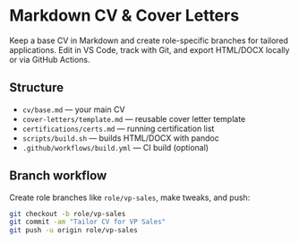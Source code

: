 # Markdown CV & Cover Letters

Keep a base CV in Markdown and create role-specific branches for tailored applications. Edit in VS Code, track with Git, and export HTML/DOCX locally or via GitHub Actions.

## Structure
- `cv/base.md` — your main CV
- `cover-letters/template.md` — reusable cover letter template
- `certifications/certs.md` — running certification list
- `scripts/build.sh` — builds HTML/DOCX with pandoc
- `.github/workflows/build.yml` — CI build (optional)

## Branch workflow
Create role branches like `role/vp-sales`, make tweaks, and push:
```bash
git checkout -b role/vp-sales
git commit -am "Tailor CV for VP Sales"
git push -u origin role/vp-sales
